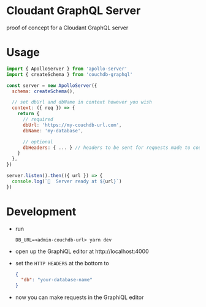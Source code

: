 # Cloudant GraphQL Server

proof of concept for a Cloudant GraphQL server

# Usage

```js
import { ApolloServer } from 'apollo-server'
import { createSchema } from 'couchdb-graphql'

const server = new ApolloServer({
  schema: createSchema(),

  // set dbUrl and dbName in context however you wish
  context: ({ req }) => {
    return {
      // required
      dbUrl: 'https://my-couchdb-url.com',
      dbName: 'my-database',

      // optional
      dbHeaders: { ... } // headers to be sent for requests made to couchdb
    }
  },
})

server.listen().then(({ url }) => {
  console.log(`🚀  Server ready at ${url}`)
})
```

# Development

- run

  ```cli
  DB_URL=<admin-couchdb-url> yarn dev
  ```

- open up the GraphiQL editor at http://localhost:4000

- set the `HTTP HEADERS` at the bottom to

  ```json
  {
    "db": "your-database-name"
  }
  ```

- now you can make requests in the GraphiQL editor
